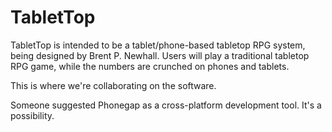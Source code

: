 TabletTop
=========

TabletTop is intended to be a tablet/phone-based tabletop RPG system, being designed by Brent P. Newhall. Users will play a traditional tabletop RPG game, while the numbers are crunched on phones and tablets.

This is where we're collaborating on the software.

Someone suggested Phonegap as a cross-platform development tool. It's a possibility.
